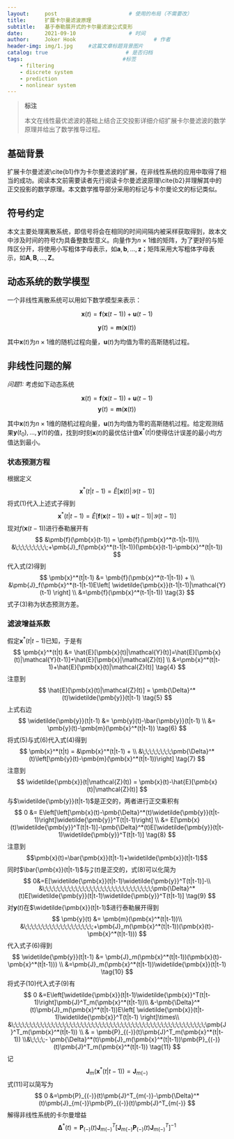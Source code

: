 ```yaml
---
layout:     post                       # 使用的布局（不需要改）
title:      扩展卡尔曼滤波原理
subtitle:   基于泰勒展开式的卡尔曼滤波公式变形
date:       2021-09-10                 # 时间
author:     Joker Hook                         # 作者
header-img: img/1.jpg     #这篇文章标题背景图片
catalog: true                         # 是否归档
tags:                                #标签
    - filtering
    - discrete system
    - prediction
    - nonlinear system
---
```


> **标注**
>
> 本文在线性最优滤波的基础上结合正交投影详细介绍扩展卡尔曼滤波的数学原理并给出了数学推导过程。

## 基础背景
扩展卡尔曼滤波\cite{b1}作为卡尔曼滤波的扩展，在非线性系统的应用中取得了相当的成功。阅读本文前需要读者先行阅读卡尔曼滤波原理\cite{b2}并理解其中的正交投影的数学原理。本文数学推导部分采用的标记与卡尔曼论文的标记类似。

## 符号约定
本文主要处理离散系统，即信号将会在相同的时间间隔内被采样获取得到，故本文中涉及时间的符号$t$为具备整数型意义。向量作为$n \times 1$维的矩阵，为了更好的与矩阵区分开，将使用小写粗体字母表示，如$\pmb{a}, \pmb{b},..., \pmb{z}$；矩阵采用大写粗体字母表示，如$\pmb{A},\pmb{B},...,\pmb{Z}$。

## 动态系统的数学模型
一个非线性离散系统可以用如下数学模型来表示：

$$\pmb{x}(t)=\pmb{f}(\pmb{x}(t-1))+\pmb{u}(t-1)$$

$$\pmb{y}(t)=\pmb{m}(\pmb{x}(t))$$

其中$\pmb{x}(t)$为$n \times 1$维的随机过程向量，$\pmb{u}(t)$为均值为零的高斯随机过程。

## 非线性问题的解
*问题1:* 考虑如下动态系统

$$\pmb{x}(t)=\pmb{f}(\pmb{x}(t-1))+\pmb{u}(t-1)$$
$$\pmb{y}(t)=\pmb{m}(\pmb{x}(t))$$

其中$\pmb{x}(t)$为$n \times 1$维的随机过程向量，$\pmb{u}(t)$为均值为零的高斯随机过程。给定观测结果$\pmb{y}(t_0),..., \pmb{y}(t)$的值，找到$t$时刻$\pmb{x}(t)$的最优估计值$\pmb{x}^*(t|t)$使得估计误差的最小均方值达到最小。

### 状态预测方程
根据定义
$$
    \pmb{x}^*(t|t-1) = \hat{E}\left[\pmb{x}(t)|\mathcal{Y}(t-1)\right]
$$
将式$(1)$代入上述式子得到
$$
    \pmb{x}^*(t|t-1) = \hat{E}\left[\pmb{f}(\pmb{x}(t-1))+\pmb{u}(t-1)|\mathcal{Y}(t-1)\right]    \tag{2}
$$
现对$f(\pmb{x}(t-1))$进行泰勒展开有
$$
    &\pmb{f}(\pmb{x}(t-1)) = \pmb{f}(\pmb{x}^*(t-1|t-1))\\
    &\;\;\;\;\;\;\;\;\;+\pmb{J}_f(\pmb{x}^*(t-1|t-1))(\pmb{x}(t-1)-\pmb{x}^*(t|t-1))
$$
代入式$(2)$得到
$$
    \pmb{x}^*(t|t-1) &= \pmb{f}(\pmb{x}^*(t-1|t-1)) +  \\
    &\pmb{J}_f(\pmb{x}^*(t-1|t-1)E\left[ \widetilde{\pmb{x}}(t-1|t-1)|\mathcal{Y}(t-1) \right]   \\
    &=\pmb{f}(\pmb{x}^*(t-1|t-1)) \tag{3}
$$
式子$(3)$称为状态预测方差。

### 滤波增益系数
假定$\pmb{x}^*(t|t-1)$已知，于是有
$$
    \pmb{x}^*(t|t) &= \hat{E}[\pmb{x}(t)|\mathcal{Y}(t)]=\hat{E}[\pmb{x}(t)|\mathcal{Y}(t-1)]+\hat{E}[\pmb{x}|\mathcal{Z}(t)]   \\
    &=\pmb{x}^*(t|t-1)+\hat{E}[\pmb{x}(t)|\mathcal{Z}(t)]  \tag{4}
$$
注意到
$$
    \hat{E}[\pmb{x}(t)|\mathcal{Z}(t)] = \pmb{\Delta}^*(t)\widetilde{\pmb{y}}(t|t-1)    \tag{5}
$$
上式右边
$$
    \widetilde{\pmb{y}}(t|t-1)  &= \pmb{y}(t)-\bar{\pmb{y}}(t|t-1) \\
    &= \pmb{y}(t)-\pmb{m}(\pmb{x}^*(t|t-1))  \tag{6}
$$
将式$(5)$与式$(6)$代入式$(4)$得到
$$
    \pmb{x}^*(t|t) = &\pmb{x}^*(t|t-1) + \\
    &\;\;\;\;\;\;\;\;\pmb{\Delta}^*(t)\left[\pmb{y}(t)-\pmb{m}(\pmb{x}^*(t|t-1))\right]   \tag{7}
$$
注意到
$$
    \widetilde{\pmb{x}}(t|\mathcal{Z}(t)) = \pmb{x}(t)-\hat{E}[\pmb{x}(t)|\mathcal{Z}(t)]
$$
与$\widetilde{\pmb{y}}(t|t-1)$是正交的，两者进行正交乘积有
$$
    0 &= E\left[\left[\pmb{x}(t)-\pmb{\Delta}^*(t)\widetilde{\pmb{y}}(t|t-1)\right]\widetilde{\pmb{y}}^T(t|t-1)\right] \\
    &= E[\pmb{x}(t)\widetilde{\pmb{y}}^T(t|t-1)]-\pmb{\Delta}^*(t)E[\widetilde{\pmb{y}}(t|t-1)\widetilde{\pmb{y}}^T(t|t-1)] \tag{8}
$$
注意到$$\pmb{x}(t)=\bar{\pmb{x}}(t|t-1)+\widetilde{\pmb{x}}(t|t-1)$$同时$\bar{\pmb{x}}(t|t-1)$与$\mathcal{Z}(t)$是正交的，式$(8)$可以化简为
$$
    0&=E[\widetilde{\pmb{x}}(t|t-1)\widetilde{\pmb{y}}^T(t|t-1)]-\\
    &\;\;\;\;\;\;\;\;\;\;\;\;\;\;\;\;\;\;\;\;\;\;\;\;\;\;\;\;\;\;\pmb{\Delta}^*(t)E[\widetilde{\pmb{y}}(t|t-1)\widetilde{\pmb{y}}^T(t|t-1)] \tag{9}
$$
对$\pmb{y}(t)$在$\widetilde{\pmb{x}}(t|t-1)$进行泰勒展开得到
$$
    \pmb{y}(t) &= \pmb{m}(\pmb{x}^*(t|t-1))\\
    &\;\;\;\;\;\;\;\;\;\;\;\;\;\;\;\;\;\;\;+\pmb{J}_m(\pmb{x}^*(t|t-1))(\pmb{x}(t)-\pmb{x}^*(t|t-1)))
$$
代入式子$(6)$得到
$$
    \widetilde{\pmb{y}}(t|t-1) &= \pmb{J}_m(\pmb{x}^*(t|t-1))(\pmb{x}(t)-\pmb{x}^*(t|t-1)))  \\
    &=\pmb{J}_m(\pmb{x}^*(t|t-1))\widetilde{\pmb{x}}(t|t-1) \tag{10}
$$
将式子$(10)$代入式子$(9)$有
$$
    0
    &=E\left[\widetilde{\pmb{x}}(t|t-1)\widetilde{\pmb{x}}^T(t|t-1)\right]\pmb{J}^T_m(\pmb{x}^*(t|t-1))\\
    &-\pmb{\Delta}^*(t)\pmb{J}_m(\pmb{x}^*(t|t-1))E\left[ \widetilde{\pmb{x}}(t|t-1)\widetilde{\pmb{x}}^T(t|t-1) \right]\times\\
    &\;\;\;\;\;\;\;\;\;\;\;\;\;\;\;\;\;\;\;\;\;\;\;\;\;\;\;\;\;\;\;\;\;\;\;\;\;\;\;\;\;\;\;\;\;\;\;\;\;\;\;\;\;\pmb{J}^T_m(\pmb{x}^*(t|t-1))    \\
    & = \pmb{P}_{(-)}(t)\pmb{J}^T_m(\pmb{x}^*(t|t-1)) \\&\;\;\;\;- \pmb{\Delta}^*(t)\pmb{J}_m(\pmb{x}^*(t|t-1))\pmb{P}_{(-)}(t)\pmb{J}^T_m(\pmb{x}^*(t|t-1))    \tag{11}
$$
记
$$
    \pmb{J}_m(\pmb{x}^*(t|t-1)) = \pmb{J}_{m(-)}
$$
式$(11)$可以简写为
$$
    0
    &=\pmb{P}_{(-)}(t)\pmb{J}^T_{m(-)}-\pmb{\Delta}^*(t)\pmb{J}_{m(-)}\pmb{P}_{(-)}(t)\pmb{J}^T_{m(-)}
$$
解得非线性系统的卡尔曼增益
$$
    \pmb{\Delta}^*(t) = \pmb{P}_{(-)}(t)\pmb{J}^T_{m(-)}\left[ \pmb{J}_{m(-)}\pmb{P}_{(-)}(t)\pmb{J}^T_{m(-)} \right]^{-1}  \tag{12}
$$


